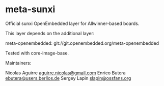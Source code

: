 meta-sunxi
==============

Official sunxi OpenEmbedded layer for Allwinner-based boards.

This layer depends on the additional layer:

meta-openembedded: git://git.openembedded.org/meta-openembedded

Tested with core-image-base.

Maintainers:

Nicolas Aguirre <aguirre.nicolas@gmail.com>
Enrico Butera <ebutera@users.berlios.de>
Sergey Lapin <slapin@ossfans.org>
